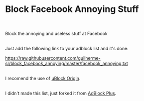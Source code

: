 # Block Facebook Annoying Stuff
<br /><br />
Block the annoying and useless stuff at Facebook<br /><br />


Just add the following link to your adblock list and it's done:

https://raw.githubusercontent.com/guilherme-sr/block_facebook_annoying/master/facebook_annoying.txt <br /><br />



I recomend the use of <a href="https://github.com/gorhill/uBlock">uBlock Origin</a>.<br /><br />

I didn't made this list, just forked it from <a href="https://facebook.adblockplus.me/">AdBlock Plus</a>.
